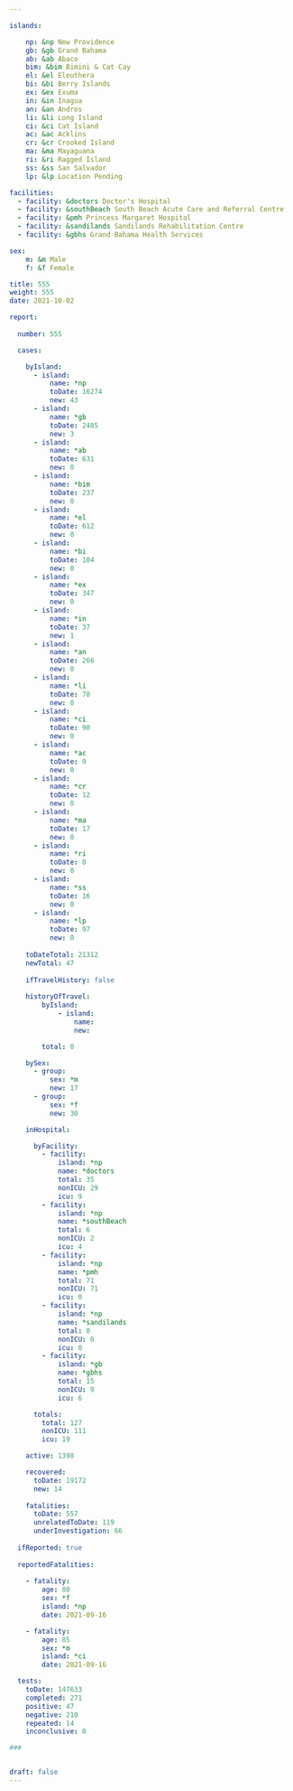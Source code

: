 ```yaml
---

islands:

    np: &np New Providence
    gb: &gb Grand Bahama
    ab: &ab Abaco
    bim: &bim Bimini & Cat Cay
    el: &el Eleuthera
    bi: &bi Berry Islands
    ex: &ex Exuma
    in: &in Inagua
    an: &an Andros
    li: &li Long Island
    ci: &ci Cat Island
    ac: &ac Acklins
    cr: &cr Crooked Island
    ma: &ma Mayaguana
    ri: &ri Ragged Island
    ss: &ss San Salvador
    lp: &lp Location Pending

facilities:
  - facility: &doctors Doctor's Hospital
  - facility: &southBeach South Beach Acute Care and Referral Centre
  - facility: &pmh Princess Margaret Hospital
  - facility: &sandilands Sandilands Rehabilitation Centre
  - facility: &gbhs Grand Bahama Health Services

sex:
    m: &m Male
    f: &f Female

title: 555
weight: 555
date: 2021-10-02

report:
  
  number: 555

  cases:

    byIsland:
      - island:
          name: *np 
          toDate: 16274
          new: 43
      - island:
          name: *gb 
          toDate: 2485 
          new: 3
      - island:
          name: *ab 
          toDate: 631 
          new: 0
      - island:
          name: *bim
          toDate: 237
          new: 0
      - island:
          name: *el 
          toDate: 612
          new: 0
      - island:
          name: *bi
          toDate: 104
          new: 0
      - island:
          name: *ex 
          toDate: 347
          new: 0
      - island:
          name: *in 
          toDate: 37
          new: 1
      - island:
          name: *an 
          toDate: 266
          new: 0
      - island:
          name: *li 
          toDate: 78
          new: 0
      - island:
          name: *ci 
          toDate: 90
          new: 0
      - island:
          name: *ac 
          toDate: 9
          new: 0
      - island:
          name: *cr 
          toDate: 12
          new: 0
      - island:
          name: *ma 
          toDate: 17
          new: 0
      - island:
          name: *ri 
          toDate: 0
          new: 0
      - island:
          name: *ss  
          toDate: 16
          new: 0
      - island:
          name: *lp 
          toDate: 97
          new: 0
    
    toDateTotal: 21312
    newTotal: 47
    
    ifTravelHistory: false
    
    historyOfTravel:
        byIsland:
            - island:
                name: 
                new: 

        total: 0

    bySex:
      - group:
          sex: *m
          new: 17
      - group:
          sex: *f
          new: 30

    inHospital:

      byFacility:
        - facility:
            island: *np
            name: *doctors
            total: 35
            nonICU: 29
            icu: 9
        - facility:
            island: *np
            name: *southBeach
            total: 6
            nonICU: 2
            icu: 4
        - facility:
            island: *np
            name: *pmh
            total: 71
            nonICU: 71
            icu: 0
        - facility:
            island: *np
            name: *sandilands
            total: 0
            nonICU: 0
            icu: 0
        - facility:
            island: *gb
            name: *gbhs
            total: 15
            nonICU: 9
            icu: 6

      totals:
        total: 127  
        nonICU: 111
        icu: 19

    active: 1398

    recovered: 
      toDate: 19172
      new: 14
    
    fatalities:
      toDate: 557
      unrelatedToDate: 119
      underInvestigation: 66
  
  ifReported: true
  
  reportedFatalities:
    
    - fatality: 
        age: 80
        sex: *f
        island: *np
        date: 2021-09-16

    - fatality: 
        age: 85
        sex: *m
        island: *ci
        date: 2021-09-16

  tests:
    toDate: 147633
    completed: 271
    positive: 47
    negative: 210
    repeated: 14
    inconclusive: 0

###


draft: false
---
```

